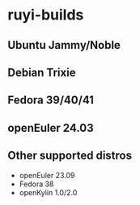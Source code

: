 # ruyi-builds

## Ubuntu Jammy/Noble

## Debian Trixie

## Fedora 39/40/41

## openEuler 24.03

## Other supported distros

+ openEuler 23.09
+ Fedora 38
+ openKylin 1.0/2.0

